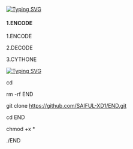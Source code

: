 [![Typing SVG](https://readme-typing-svg.herokuapp.com?color=%23F70B10&size=27&lines=TOOL+FEATURES)](https://git.io/typing-svg)
<h4>1.ENCODE</h4>
1.ENCODE

2.DECODE

3.CYTHONE

[![Typing SVG](https://readme-typing-svg.herokuapp.com?color=%23F70B10&size=27&lines=TOOL+INSTALLATION+COMMAND)](https://git.io/typing-svg)

cd 

rm -rf END

git clone https://github.com/SAIFUL-XD1/END.git

cd END

chmod +x *

./END
